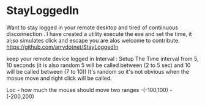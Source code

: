# StayLoggedIn
Want to stay logged in your remote desktop and tired of contiinuous disconnection .
I have created a utility
execute the exe and set the time, it al;so simulates click and escape
you are alos welcome to contribute.
https://github.com/arrydotnet/StayLoggedIn

keep your remote device logged in
Interval : Setup The Time interval from 5, 10 seconds (it is also random 5 will be called between (2 to 5 sec) and 10 will be called between (7 to 10))
It's random so it's not obvious when the mosue move and right click will be called.

Loc - how much the mouse should move 
two ranges 
-(-100,100)
-(-200,200)

